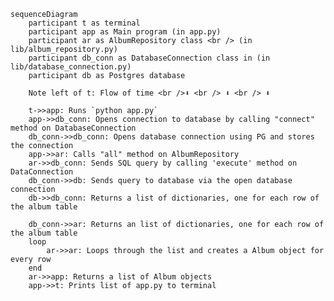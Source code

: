 ```mermaid
sequenceDiagram
    participant t as terminal
    participant app as Main program (in app.py)
    participant ar as AlbumRepository class <br /> (in lib/album_repository.py)
    participant db_conn as DatabaseConnection class in (in lib/database_connection.py)
    participant db as Postgres database

    Note left of t: Flow of time <br />⬇ <br /> ⬇ <br /> ⬇ 

    t->>app: Runs `python app.py`
    app->>db_conn: Opens connection to database by calling "connect" method on DatabaseConnection
    db_conn->>db_conn: Opens database connection using PG and stores the connection
    app->>ar: Calls "all" method on AlbumRepository
    ar->>db_conn: Sends SQL query by calling 'execute' method on DataConnection
    db_conn->>db: Sends query to database via the open database connection
    db->>db_conn: Returns a list of dictionaries, one for each row of the album table

    db_conn->>ar: Returns an list of dictionaries, one for each row of the album table
    loop 
        ar->>ar: Loops through the list and creates a Album object for every row
    end
    ar->>app: Returns a list of Album objects
    app->>t: Prints list of app.py to terminal
```

<!-- 
A sequence diagram for a database-backed program helps us to explain and communicate two important things:

The interaction between the different components of the program and the database
The order in which the different parts interact together -->